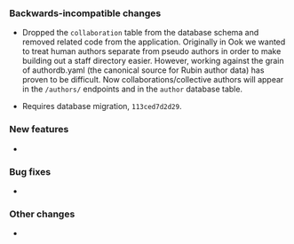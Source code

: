 <!-- Delete the sections that don't apply -->

### Backwards-incompatible changes

- Dropped the `collaboration` table from the database schema and removed related code from the application. Originally in Ook we wanted to treat human authors separate from pseudo authors in order to make building out a staff directory easier. However, working against the grain of authordb.yaml (the canonical source for Rubin author data) has proven to be difficult. Now collaborations/collective authors will appear in the `/authors/` endpoints and in the `author` database table.

- Requires database migration, `113ced7d2d29`.

### New features

-

### Bug fixes

-

### Other changes

-
